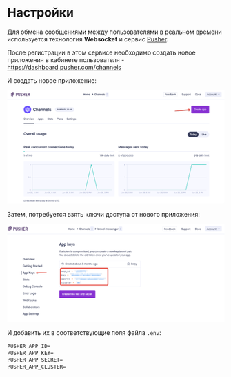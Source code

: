 # Настройки

Для обмена сообщениями между пользователями в реальном времени используется технология **Websocket** и сервис [Pusher](https://pusher.com).

После регистрации в этом сервисе необходимо создать новое приложения в кабинете пользователя - https://dashboard.pusher.com/channels

И создать новое приложение:

![](img/01.png)

Затем, потребуется взять ключи доступа от нового приложения:

![](img/02.png)

И добавить их в соответствующие поля файла `.env`:

```
PUSHER_APP_ID=
PUSHER_APP_KEY=
PUSHER_APP_SECRET=
PUSHER_APP_CLUSTER=
```
